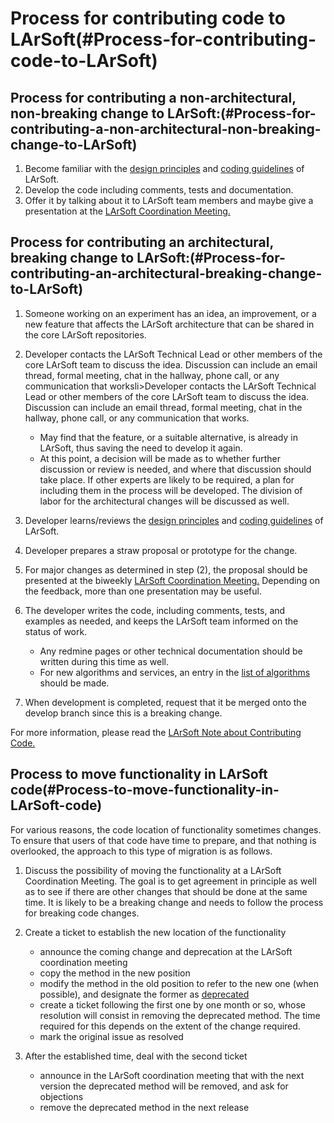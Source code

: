 Process for contributing code to LArSoft(#Process-for-contributing-code-to-LArSoft)
======================================================================================

Process for contributing a non-architectural, non-breaking change to LArSoft:(#Process-for-contributing-a-non-architectural-non-breaking-change-to-LArSoft)
--------------------------------------------------------------------------------------------------------------------------------------------------------------

1.  Become familiar with the [design principles](http://larsoft.org/important-concepts-in-larsoft/design/) and [coding guidelines](https://cdcvs.fnal.govThe_rules_and_guidelines) of LArSoft.
2.  Develop the code including comments, tests and documentation.
3.  Offer it by talking about it to LArSoft team members and maybe give a presentation at the [LArSoft Coordination Meeting.](https://indico.fnal.gov/categoryDisplay.py?categId=405)

Process for contributing an architectural, breaking change to LArSoft:(#Process-for-contributing-an-architectural-breaking-change-to-LArSoft)
------------------------------------------------------------------------------------------------------------------------------------------------

1.  Someone working on an experiment has an idea, an improvement, or a new feature that affects the LArSoft architecture that can be shared in the core LArSoft repositories.
2.  Developer contacts the LArSoft Technical Lead or other members of the core LArSoft team to discuss the idea. Discussion can include an email thread, formal meeting, chat in the hallway, phone call, or any communication that worksli\>Developer contacts the LArSoft Technical Lead or other members of the core LArSoft team to discuss the idea. Discussion can include an email thread, formal meeting, chat in the hallway, phone call, or any communication that works.
    -   May find that the feature, or a suitable alternative, is already in LArSoft, thus saving the need to develop it again.
    -   At this point, a decision will be made as to whether further discussion or review is needed, and where that discussion should take place. If other experts are likely to be required, a plan for including them in the process will be developed. The division of labor for the architectural changes will be discussed as well.

3.  Developer learns/reviews the [design principles](http://larsoft.org/important-concepts-in-larsoft/design/) and [coding guidelines](https://cdcvs.fnal.govThe_rules_and_guidelines) of LArSoft.
4.  Developer prepares a straw proposal or prototype for the change.
5.  For major changes as determined in step (2), the proposal should be presented at the biweekly [LArSoft Coordination Meeting.](https://indico.fnal.gov/categoryDisplay.py?categId=405) Depending on the feedback, more than one presentation may be useful.
6.  The developer writes the code, including comments, tests, and examples as needed, and keeps the LArSoft team informed on the status of work.
    -   Any redmine pages or other technical documentation should be written during this time as well.
    -   For new algorithms and services, an entry in the [list of algorithms](http://larsoft.org/algorithms-list/) should be made.

7.  When development is completed, request that it be merged onto the develop branch since this is a breaking change.

For more information, please read the [LArSoft Note about Contributing Code.](http://larsoft.org/contributing-code/)

Process to move functionality in LArSoft code(#Process-to-move-functionality-in-LArSoft-code)
------------------------------------------------------------------------------------------------

For various reasons, the code location of functionality sometimes changes. To ensure that users of that code have time to prepare, and that nothing is overlooked, the approach to this type of migration is as follows.

1.  Discuss the possibility of moving the functionality at a LArSoft Coordination Meeting. The goal is to get agreement in principle as well as to see if there are other changes that should be done at the same time. It is likely to be a breaking change and needs to follow the process for breaking code changes.
2.  Create a ticket to establish the new location of the functionality
    -   announce the coming change and deprecation at the LArSoft coordination meeting
    -   copy the method in the new position
    -   modify the method in the old position to refer to the new one (when possible), and designate the former as [deprecated](Deprecated?parent=Process_for_contributing_code_to_LArSoft)
    -   create a ticket following the first one by one month or so, whose resolution will consist in removing the deprecated method. The time required for this depends on the extent of the change required.
    -   mark the original issue as resolved

3.  After the established time, deal with the second ticket
    -   announce in the LArSoft coordination meeting that with the next version the deprecated method will be removed, and ask for objections
    -   remove the deprecated method in the next release
